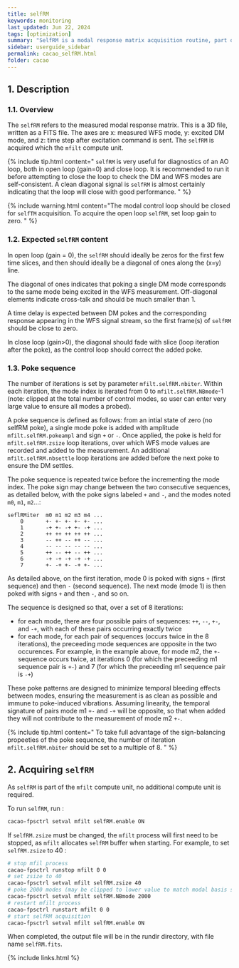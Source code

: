 ```yaml
---
title: selfRM
keywords: monitoring
last_updated: Jun 22, 2024
tags: [optimization]
summary: "SelfRM is a modal response matrix acquisition routine, part of the mfilt compute unit. Each mode is excited and the corresponding modal-space WFS response recorded as a function of time."
sidebar: userguide_sidebar
permalink: cacao_selfRM.html
folder: cacao
---
```




## 1. Description


### 1.1. Overview

The `selfRM` refers to the measured modal response matrix. This is a 3D file, written as a FITS file. The axes are x: measured WFS mode, y: excited DM mode, and z: time step after excitation command is sent. The `selfRM` is acquired which the `mfilt` compute unit.

{% include tip.html content="
`selfRM` is very useful for diagnostics of an AO loop, both in open loop (gain=0) and close loop. It is recommended to run it before attempting to close the loop to check the DM and WFS modes are self-consistent. A clean diagonal signal is `selfRM` is almost certainly indicating that the loop will close with good performance.
" %}




{% include warning.html content="The modal control loop should be closed for `selfTM` acquisition. To acquire the open loop `selfRM`, set loop gain to zero.
" %}


### 1.2. Expected `selfRM` content

In open loop (gain = 0), the `selfRM` should ideally be zeros for the first few time slices, and then should ideally be a diagonal of ones along the (x=y) line.

The diagonal of ones indicates that poking a single DM mode corresponds to the same mode being excited in the WFS measurement. Off-diagonal elements indicate cross-talk and should be much smaller than 1.

A time delay is expected between DM pokes and the corresponding response appearing in the WFS signal stream, so the first frame(s) of `selfRM` should be close to zero.

In close loop (gain>0), the diagonal should fade with slice (loop iteration after the poke), as the control loop should correct the added poke.



### 1.3. Poke sequence

The number of iterations is set by parameter `mfilt.selfRM.nbiter`. Within each iteration, the mode index is iterated from 0 to `mfilt.selfRM.NBmode`-1 (note: clipped at the total number of control modes, so user can enter very large value to ensure all modes a probed).

A poke sequence is defined as follows: from an intial state of zero (no selfRM poke), a single mode poke is added with amplitude `mfilt.selfRM.pokeampl` and sign `+` or `-`. Once applied, the poke is held for  `mfilt.selfRM.zsize` loop iterations, over which WFS mode values are recorded and added to the measurement. An additional  `mfilt.selfRM.nbsettle` loop iterations are added before the next poke to ensure the DM settles.

The poke sequence is repeated twice before the incrementing the mode index. The poke sign may change between the two consecutive sequences, as detailed below, with the poke signs labeled `+` and `-`, and the modes noted `m0`, `m1`, `m2`...:

```
seflRMiter  m0 m1 m2 m3 m4 ...
    0       +- +- +- +- +- ...
    1       -+ +- -+ +- -+ ...
    2       ++ ++ ++ ++ ++ ...
    3       -- ++ -- ++ -- ...
    4       -- -- -- -- -- ...
    5       ++ -- ++ -- ++ ...
    6       -+ -+ -+ -+ -+ ...
    7       +- -+ +- -+ +- ...
```

As detailed above, on the first iteration, mode 0 is poked with signs `+` (first sequence) and then `-` (second sequence). The next mode (mode 1) is then poked with signs `+` and then `-`, and so on.

The sequence is designed so that, over a set of 8 iterations:
- for each mode, there are four possible pairs of sequences: `++`, `--`, `+-`, and `-+`, with each of these pairs occurring exactly twice
- for each mode, for each pair of sequences (occurs twice in the 8 iterations), the preceeding mode sequences are opposite in the two occurences. For example, in the example above, for mode m2, the `+-` sequence occurs twice, at iterations 0 (for which the preceeding m1 sequence pair is `+-`) and 7 (for which the preceeding m1 sequence pair is `-+`)

These poke patterns are designed to minimize temporal bleeding effects between modes, ensuring the measurement is as clean as possible and immune to poke-induced vibrations. Assuming linearity, the temporal signature of pairs mode m1 `+-` and `-+` will be opposite, so that when added they will not contribute to the measurement of mode m2 `+-`.

{% include tip.html content="
To take full advantage of the sign-balancing propeeties of the poke sequence, the number of iteration `mfilt.selfRM.nbiter` should be set to a multiple of 8.
" %}



## 2. Acquiring `selfRM`

As `selfRM` is part of the `mfilt` compute unit, no additional compute unit is required.

To run `selfRM`, run :
```bash
cacao-fpsctrl setval mfilt selfRM.enable ON
```

If `selfRM.zsize` must be changed, the `mfilt` process will first need to be stopped, as `mfilt` allocates `selfRM` buffer when starting. For example, to set `selfRM.zsize` to 40 :


```bash
# stop mfil process
cacao-fpsctrl runstop mfilt 0 0
# set zsize to 40
cacao-fpsctrl setval mfilt selfRM.zsize 40
# poke 2000 modes (may be clipped to lower value to match modal basis size)
cacao-fpsctrl setval mfilt selfRM.NBmode 2000
# restart mfilt process
cacao-fpsctrl runstart mfilt 0 0
# start selfRM acquisition
cacao-fpsctrl setval mfilt selfRM.enable ON
```

When completed, the output file will be in the rundir directory, with file name `selfRM.fits`.





{% include links.html %}
